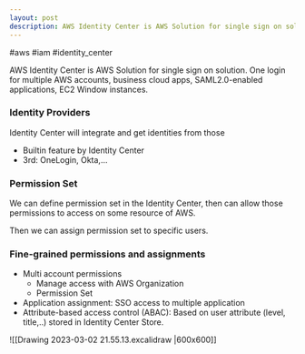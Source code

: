 ```yaml
---
layout: post
description: AWS Identity Center is AWS Solution for single sign on solution. One login for multiple AWS accounts, business cloud apps, SAML2.0-enabled applications, EC2 Window instances.
---
```


#aws #iam #identity_center

AWS Identity Center is AWS Solution for single sign on solution. One login for multiple AWS accounts, business cloud apps, SAML2.0-enabled applications, EC2 Window instances.

### Identity Providers
Identity Center will integrate and get identities from those 
- Builtin feature by Identity Center
- 3rd: OneLogin, Okta,...

### Permission Set
We can define permission set in the Identity Center, then can allow those permissions to access on some resource of AWS.

Then we can assign permission set to specific users.

### Fine-grained permissions and assignments
- Multi account permissions
  - Manage access with AWS Organization
  - Permission Set
- Application assignment: SSO access to multiple application
- Attribute-based access control (ABAC): Based on user attribute (level, title,..) stored in Identity Center Store.

![[Drawing 2023-03-02 21.55.13.excalidraw |600x600]]